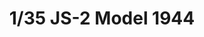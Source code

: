 ---
layout: product
title: "1/35 JS-2 Model 1944"
price: "7200" 
desc: "Maketa"
img_path: "/assets/img/TAM35289.webp"
brand: "N/A"
available: true
special_offer: false
new: true
soon: false
cat: "010000"
subcat: "010300"
subsubcat: "0N/A"
sifra: "TAM35289"
popular: false
---